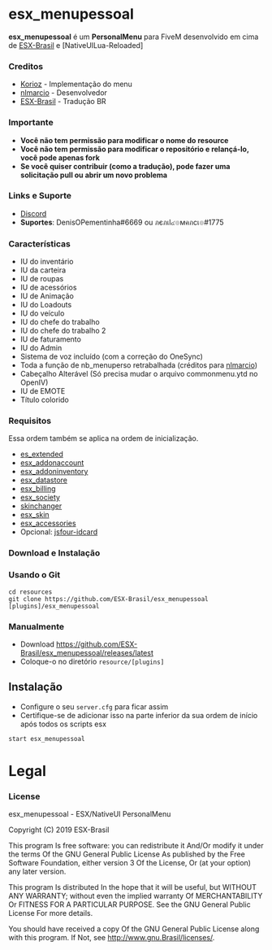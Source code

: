 # esx_menupessoal
**esx_menupessoal** é um **PersonalMenu** para FiveM desenvolvido em cima de [ESX-Brasil](https://github.com/ESX-Brasil/es_extended) e [NativeUILua-Reloaded]

### Creditos

- [Korioz](https://github.com/Korioz) - Implementação do menu
- [nlmarcio](https://github.com/nlmarcio) - Desenvolvedor
- [ESX-Brasil](https://github.com/ESX-Brasil) - Tradução BR

### Importante
- **Você não tem permissão para modificar o nome do resource**
- **Você não tem permissão para modificar o repositório e relançá-lo, você pode apenas fork**
- **Se você quiser contribuir (como a tradução), pode fazer uma solicitação pull ou abrir um novo problema**

### Links e Suporte
- [Discord](https://discord.gg/VMbCtwQ)
- **Suportes**: DenisOPementinha#6669 ou ภєภเl๔๏мคภcเ๏#1775

### Características
- IU do inventário
- IU da carteira
- IU de roupas
- IU de acessórios
- IU de Animação
- IU do Loadouts
- IU do veículo
- IU do chefe do trabalho
- IU do chefe do trabalho 2
- IU de faturamento
- IU do Admin
- Sistema de voz incluído (com a correção do OneSync)
- Toda a função de nb_menuperso retrabalhada (créditos para [nlmarcio](https://github.com/nlmarcio))
- Cabeçalho Alterável (Só precisa mudar o arquivo commonmenu.ytd no OpenIV)
- IU de EMOTE
- Título colorido

### Requisitos
Essa ordem também se aplica na ordem de inicialização.

- [es_extended](https://github.com/ESX-Brasil/es_extended)
- [esx_addonaccount](https://github.com/ESX-Brasil/esx_addonaccount)
- [esx_addoninventory](https://github.com/ESX-Brasil/esx_addoninventory)
- [esx_datastore](https://github.com/ESX-Brasil/esx_datastore)
- [esx_billing](https://github.com/ESX-Brasil/esx_billing)
- [esx_society](https://github.com/ESX-Brasil/esx_society)
- [skinchanger](https://github.com/ESX-Brasil/skinchanger)
- [esx_skin](https://github.com/ESX-Brasil/esx_skin)
- [esx_accessories](https://github.com/ESX-Brasil/esx_accessories)
- Opcional: [jsfour-idcard](https://github.com/jonassvensson4/jsfour-idcard)

### Download e Instalação

### Usando o Git

```
cd resources
git clone https://github.com/ESX-Brasil/esx_menupessoal [plugins]/esx_menupessoal
```

### Manualmente
- Download https://github.com/ESX-Brasil/esx_menupessoal/releases/latest
- Coloque-o no diretório `resource/[plugins]`

## Instalação
- Configure o seu `server.cfg` para ficar assim
- Certifique-se de adicionar isso na parte inferior da sua ordem de início após todos os scripts esx

```
start esx_menupessoal
```
# Legal
### License
esx_menupessoal - ESX/NativeUI PersonalMenu

Copyright (C) 2019 ESX-Brasil

This program Is free software: you can redistribute it And/Or modify it under the terms Of the GNU General Public License As published by the Free Software Foundation, either version 3 Of the License, Or (at your option) any later version.

This program Is distributed In the hope that it will be useful, but WITHOUT ANY WARRANTY; without even the implied warranty Of MERCHANTABILITY Or FITNESS FOR A PARTICULAR PURPOSE. See the GNU General Public License For more details.

You should have received a copy Of the GNU General Public License along with this program. If Not, see http://www.gnu.Brasil/licenses/.
